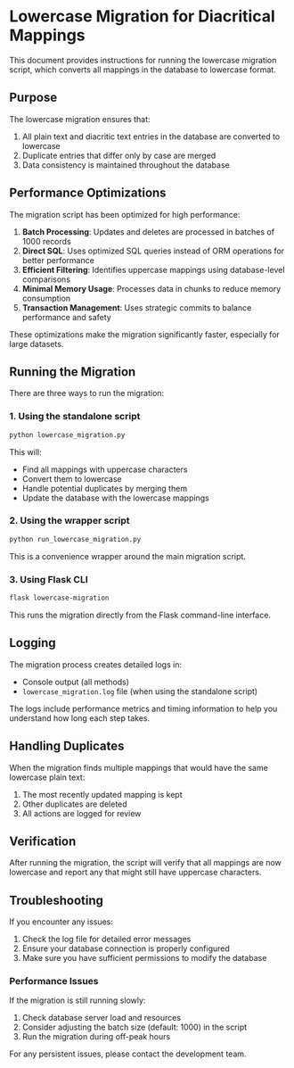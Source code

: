 # Lowercase Migration for Diacritical Mappings

This document provides instructions for running the lowercase migration script, which converts all mappings in the database to lowercase format.

## Purpose

The lowercase migration ensures that:

1. All plain text and diacritic text entries in the database are converted to lowercase
2. Duplicate entries that differ only by case are merged
3. Data consistency is maintained throughout the database

## Performance Optimizations

The migration script has been optimized for high performance:

1. **Batch Processing**: Updates and deletes are processed in batches of 1000 records
2. **Direct SQL**: Uses optimized SQL queries instead of ORM operations for better performance
3. **Efficient Filtering**: Identifies uppercase mappings using database-level comparisons
4. **Minimal Memory Usage**: Processes data in chunks to reduce memory consumption
5. **Transaction Management**: Uses strategic commits to balance performance and safety

These optimizations make the migration significantly faster, especially for large datasets.

## Running the Migration

There are three ways to run the migration:

### 1. Using the standalone script

```bash
python lowercase_migration.py
```

This will:
- Find all mappings with uppercase characters
- Convert them to lowercase
- Handle potential duplicates by merging them
- Update the database with the lowercase mappings

### 2. Using the wrapper script

```bash
python run_lowercase_migration.py
```

This is a convenience wrapper around the main migration script.

### 3. Using Flask CLI

```bash
flask lowercase-migration
```

This runs the migration directly from the Flask command-line interface.

## Logging

The migration process creates detailed logs in:

- Console output (all methods)
- `lowercase_migration.log` file (when using the standalone script)

The logs include performance metrics and timing information to help you understand how long each step takes.

## Handling Duplicates

When the migration finds multiple mappings that would have the same lowercase plain text:

1. The most recently updated mapping is kept
2. Other duplicates are deleted
3. All actions are logged for review

## Verification

After running the migration, the script will verify that all mappings are now lowercase and report any that might still have uppercase characters.

## Troubleshooting

If you encounter any issues:

1. Check the log file for detailed error messages
2. Ensure your database connection is properly configured
3. Make sure you have sufficient permissions to modify the database

### Performance Issues

If the migration is still running slowly:

1. Check database server load and resources
2. Consider adjusting the batch size (default: 1000) in the script
3. Run the migration during off-peak hours

For any persistent issues, please contact the development team. 